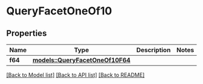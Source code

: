 # QueryFacetOneOf10

## Properties

Name | Type | Description | Notes
------------ | ------------- | ------------- | -------------
**f64** | [**models::QueryFacetOneOf10F64**](QueryFacet_oneOf_10_F64.md) |  | 

[[Back to Model list]](../README.md#documentation-for-models) [[Back to API list]](../README.md#documentation-for-api-endpoints) [[Back to README]](../README.md)


